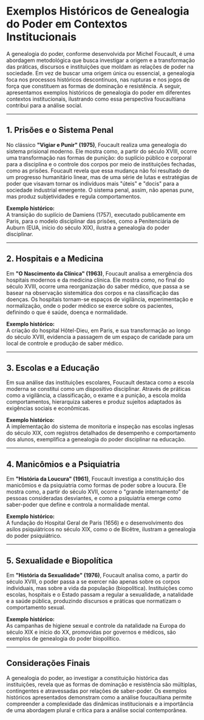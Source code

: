 # Exemplos Históricos de Genealogia do Poder em Contextos Institucionais

A genealogia do poder, conforme desenvolvida por Michel Foucault, é uma abordagem metodológica que busca investigar a origem e a transformação das práticas, discursos e instituições que moldam as relações de poder na sociedade. Em vez de buscar uma origem única ou essencial, a genealogia foca nos processos históricos descontínuos, nas rupturas e nos jogos de força que constituem as formas de dominação e resistência. A seguir, apresentamos exemplos históricos de genealogia do poder em diferentes contextos institucionais, ilustrando como essa perspectiva foucaultiana contribui para a análise social.

---

## 1. Prisões e o Sistema Penal

No clássico **"Vigiar e Punir" (1975)**, Foucault realiza uma genealogia do sistema prisional moderno. Ele mostra como, a partir do século XVIII, ocorre uma transformação nas formas de punição: do suplício público e corporal para a disciplina e o controle dos corpos por meio de instituições fechadas, como as prisões. Foucault revela que essa mudança não foi resultado de um progresso humanitário linear, mas de uma série de lutas e estratégias de poder que visavam tornar os indivíduos mais "úteis" e "docis" para a sociedade industrial emergente. O sistema penal, assim, não apenas pune, mas produz subjetividades e regula comportamentos.

**Exemplo histórico:**  
A transição do suplício de Damiens (1757), executado publicamente em Paris, para o modelo disciplinar das prisões, como a Penitenciária de Auburn (EUA, início do século XIX), ilustra a genealogia do poder disciplinar.

---

## 2. Hospitais e a Medicina

Em **"O Nascimento da Clínica" (1963)**, Foucault analisa a emergência dos hospitais modernos e da medicina clínica. Ele mostra como, no final do século XVIII, ocorre uma reorganização do saber médico, que passa a se basear na observação sistemática dos corpos e na classificação das doenças. Os hospitais tornam-se espaços de vigilância, experimentação e normalização, onde o poder médico se exerce sobre os pacientes, definindo o que é saúde, doença e normalidade.

**Exemplo histórico:**  
A criação do hospital Hôtel-Dieu, em Paris, e sua transformação ao longo do século XVIII, evidencia a passagem de um espaço de caridade para um local de controle e produção de saber médico.

---

## 3. Escolas e a Educação

Em sua análise das instituições escolares, Foucault destaca como a escola moderna se constitui como um dispositivo disciplinar. Através de práticas como a vigilância, a classificação, o exame e a punição, a escola molda comportamentos, hierarquiza saberes e produz sujeitos adaptados às exigências sociais e econômicas.

**Exemplo histórico:**  
A implementação do sistema de monitoria e inspeção nas escolas inglesas do século XIX, com registros detalhados de desempenho e comportamento dos alunos, exemplifica a genealogia do poder disciplinar na educação.

---

## 4. Manicômios e a Psiquiatria

Em **"História da Loucura" (1961)**, Foucault investiga a constituição dos manicômios e da psiquiatria como formas de poder sobre a loucura. Ele mostra como, a partir do século XVII, ocorre o "grande internamento" de pessoas consideradas desviantes, e como a psiquiatria emerge como saber-poder que define e controla a normalidade mental.

**Exemplo histórico:**  
A fundação do Hospital Geral de Paris (1656) e o desenvolvimento dos asilos psiquiátricos no século XIX, como o de Bicêtre, ilustram a genealogia do poder psiquiátrico.

---

## 5. Sexualidade e Biopolítica

Em **"História da Sexualidade" (1976)**, Foucault analisa como, a partir do século XVIII, o poder passa a se exercer não apenas sobre os corpos individuais, mas sobre a vida da população (biopolítica). Instituições como escolas, hospitais e o Estado passam a regular a sexualidade, a natalidade e a saúde pública, produzindo discursos e práticas que normatizam o comportamento sexual.

**Exemplo histórico:**  
As campanhas de higiene sexual e controle da natalidade na Europa do século XIX e início do XX, promovidas por governos e médicos, são exemplos de genealogia do poder biopolítico.

---

## Considerações Finais

A genealogia do poder, ao investigar a constituição histórica das instituições, revela que as formas de dominação e resistência são múltiplas, contingentes e atravessadas por relações de saber-poder. Os exemplos históricos apresentados demonstram como a análise foucaultiana permite compreender a complexidade das dinâmicas institucionais e a importância de uma abordagem plural e crítica para a análise social contemporânea.